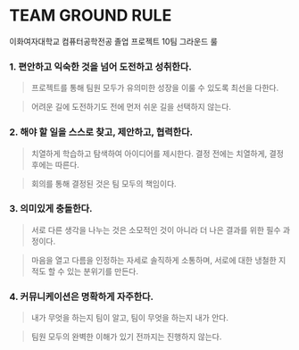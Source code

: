 # TEAM GROUND RULE

이화여자대학교 컴퓨터공학전공 졸업 프로젝트 10팀 그라운드 룰

### 1. 편안하고 익숙한 것을 넘어 도전하고 성취한다.

> 프로젝트를 통해 팀원 모두가 유의미한 성장을 이룰 수 있도록 최선을 다한다.

> 어려운 길에 도전하기도 전에 먼저 쉬운 길을 선택하지 않는다.

### 2. 해야 할 일을 스스로 찾고, 제안하고, 협력한다.

> 치열하게 학습하고 탐색하여 아이디어를 제시한다. 결정 전에는 치열하게, 결정 후에는 따른다.

> 회의를 통해 결정된 것은 팀 모두의 책임이다.

### 3. 의미있게 충돌한다.

> 서로 다른 생각을 나누는 것은 소모적인 것이 아니라 더 나은 결과를 위한 필수 과정이다.

> 마음을 열고 다름을 인정하는 자세로 솔직하게 소통하며, 서로에 대한 냉철한 지적도 할 수 있는 분위기를 만든다.

### 4. 커뮤니케이션은 명확하게 자주한다.

> 내가 무엇을 하는지 팀이 알고, 팀이 무엇을 하는지 내가 안다.

> 팀원 모두의 완벽한 이해가 있기 전까지는 진행하지 않는다.
